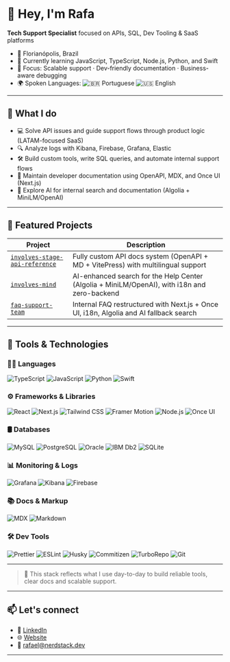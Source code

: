 
# 👋 Hey, I'm Rafa

**Tech Support Specialist** focused on APIs, SQL, Dev Tooling & SaaS platforms  
- 📍 Florianópolis, Brazil  
- 🧠 Currently learning JavaScript, TypeScript, Node.js, Python, and Swift
- 🎯 Focus: Scalable support · Dev-friendly documentation · Business-aware debugging  
- 🌍 Spoken Languages: ![🇧🇷 Portuguese](https://img.shields.io/badge/Portuguese-Native-green?style=flat) ![🇺🇸 English](https://img.shields.io/badge/English-B2+/C1-blue?style=flat)

---

## 💼 What I do

- 💻 Solve API issues and guide support flows through product logic (LATAM-focused SaaS)
- 🔍 Analyze logs with Kibana, Firebase, Grafana, Elastic
- 🛠 Build custom tools, write SQL queries, and automate internal support flows
- 📘 Maintain developer documentation using OpenAPI, MDX, and Once UI (Next.js)
- 🤖 Explore AI for internal search and documentation (Algolia + MiniLM/OpenAI)

---

## 🚀 Featured Projects

| Project | Description |
|--------|-------------|
| [`involves-stage-api-reference`](https://github.com/rafactx/involves-stage-api-reference) | Fully custom API docs system (OpenAPI + MD + VitePress) with multilingual support |
| [`involves-mind`](https://github.com/rafactx/involves-mind) | AI-enhanced search for the Help Center (Algolia + MiniLM/OpenAI), with i18n and zero-backend |
| [`faq-support-team`](https://github.com/rafactx/faq-support-team) | Internal FAQ restructured with Next.js + Once UI, i18n, Algolia and AI fallback search |

---

## 🧠 Tools & Technologies

### 🧑‍💻 Languages
![TypeScript](https://img.shields.io/badge/TypeScript-3178c6?style=flat&logo=typescript&logoColor=white)
![JavaScript](https://img.shields.io/badge/JavaScript-F7DF1E?style=flat&logo=javascript&logoColor=black)
![Python](https://img.shields.io/badge/Python-3776AB?style=flat&logo=python&logoColor=white)
![Swift](https://img.shields.io/badge/Swift-FA7343?style=flat&logo=swift&logoColor=white)

### ⚙️ Frameworks & Libraries
![React](https://img.shields.io/badge/React-61DAFB?style=flat&logo=react&logoColor=black)
![Next.js](https://img.shields.io/badge/Next.js-000000?style=flat&logo=nextdotjs)
![Tailwind CSS](https://img.shields.io/badge/TailwindCSS-38B2AC?style=flat&logo=tailwindcss&logoColor=white)
![Framer Motion](https://img.shields.io/badge/Framer_Motion-EF008F?style=flat&logo=framer&logoColor=white)
![Node.js](https://img.shields.io/badge/Node.js-339933?style=flat&logo=nodedotjs&logoColor=white)
![Once UI](https://img.shields.io/badge/Once--UI-000000?style=flat&logo=vercel&logoColor=white)

### 🛢️ Databases
![MySQL](https://img.shields.io/badge/MySQL-00758F?style=flat&logo=mysql&logoColor=white)
![PostgreSQL](https://img.shields.io/badge/PostgreSQL-4169E1?style=flat&logo=postgresql&logoColor=white)
![Oracle](https://img.shields.io/badge/Oracle-F80000?style=flat&logo=oracle&logoColor=white)
![IBM Db2](https://img.shields.io/badge/IBM--Db2-052FAD?style=flat&logo=ibm&logoColor=white)
![SQLite](https://img.shields.io/badge/SQLite-003B57?style=flat&logo=sqlite&logoColor=white)

### 📊 Monitoring & Logs
![Grafana](https://img.shields.io/badge/Grafana-F46800?style=flat&logo=grafana&logoColor=white)
![Kibana](https://img.shields.io/badge/Kibana-005571?style=flat&logo=elasticstack&logoColor=white)
![Firebase](https://img.shields.io/badge/Firebase-ffca28?style=flat&logo=firebase&logoColor=black)

### 📚 Docs & Markup
![MDX](https://img.shields.io/badge/MDX-000000?style=flat&logo=mdx&logoColor=white)
![Markdown](https://img.shields.io/badge/Markdown-000000?style=flat&logo=markdown&logoColor=white)

### 🛠️ Dev Tools
![Prettier](https://img.shields.io/badge/Prettier-F7B93E?style=flat&logo=prettier&logoColor=black)
![ESLint](https://img.shields.io/badge/ESLint-4B32C3?style=flat&logo=eslint&logoColor=white)
![Husky](https://img.shields.io/badge/Husky-000000?style=flat&logo=git&logoColor=white)
![Commitizen](https://img.shields.io/badge/Commitizen-CB3837?style=flat&logo=npm&logoColor=white)
![TurboRepo](https://img.shields.io/badge/TurboRepo-000000?style=flat&logo=vercel&logoColor=white)
![Git](https://img.shields.io/badge/Git-F05032?style=flat&logo=git&logoColor=white)

---

> 🧩 This stack reflects what I use day-to-day to build reliable tools, clear docs and scalable support.

---

## 📫 Let's connect

- 🔗 [LinkedIn](https://linkedin.com/in/rafactxr)
- 🌐 [Website](https://rafactx.dev)
- 📧 rafael@nerdstack.dev

---
